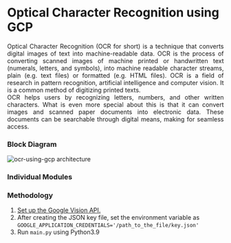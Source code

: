 # Optical Character Recognition using GCP

<div align="justify">Optical Character Recognition (OCR for short) is a technique that converts digital images of text into machine-readable data. OCR is the process of converting scanned images of machine printed or handwritten text (numerals, letters, and
symbols), into machine readable character streams, plain (e.g. text files) or formatted (e.g. HTML files). OCR is a field of research in pattern recognition, artificial intelligence and computer vision. It is a common method of digitizing printed texts. <br>
OCR helps users by recognizing letters, numbers, and other written characters. What is even
more special about this is that it can convert images and scanned paper documents into
electronic data. These documents can be searchable through digital means, making for
seamless access.</div>

### Block Diagram
![ocr-using-gcp architecture](https://cloud.google.com/static/functions/img/gcf-ocr.svg) <br>

### Individual Modules

### Methodology
1. [Set up the Google Vision API.](https://cloud.google.com/vision/docs/setup)
2. After creating the JSON key file, set the environment variable as ```GOOGLE_APPLICATION_CREDENTIALS='/path_to_the_file/key.json'```
3. Run ```main.py``` using Python3.9